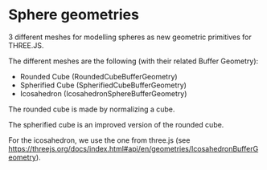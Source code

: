 # Sphere geometries
3 different meshes for modelling spheres as new geometric primitives for THREE.JS.

The different meshes are the following (with their related Buffer Geometry):
* Rounded Cube (RoundedCubeBufferGeometry)
* Spherified Cube (SpherifiedCubeBufferGeometry)
* Icosahedron (IcosahedronSphereBufferGeometry)

The rounded cube is made by normalizing a cube.

The spherified cube is an improved version of the rounded cube.

For the icosahedron, we use the one from three.js (see https://threejs.org/docs/index.html#api/en/geometries/IcosahedronBufferGeometry).